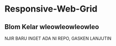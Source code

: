 # Responsive-Web-Grid
## Blom Kelar wleowleowleowleo
<supscript> NJIR BARU INGET ADA NI REPO, GASKEN LANJUTIN </supscript>
